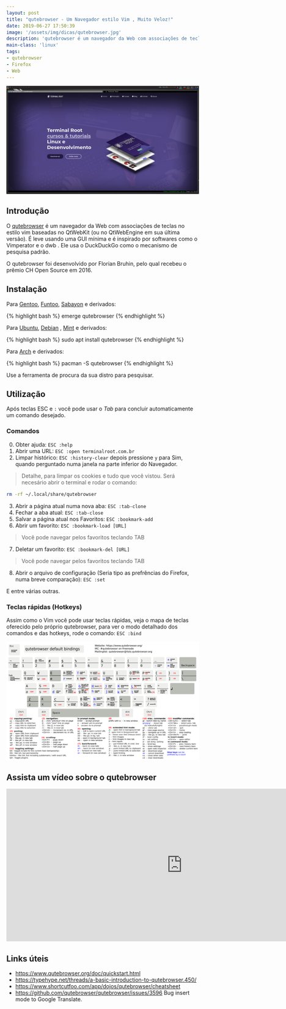 ```yaml
---
layout: post
title: "qutebrowser - Um Navegador estilo Vim , Muito Veloz!"
date: 2019-06-27 17:50:39
image: '/assets/img/dicas/qutebrowser.jpg'
description: 'qutebrowser é um navegador da Web com associações de teclas no estilo vim baseadas no QtWebKit'
main-class: 'linux'
tags:
- qutebrowser
- Firefox
- Web
---
```


![qutebrowser - Um Navegador estilo Vim , Muito Veloz!](/assets/img/dicas/qutebrowser.jpg)

## Introdução

O [qutebrowser](https://qutebrowser.org/) é um navegador da Web com associações de teclas no estilo vim baseadas no QtWebKit (ou no QtWebEngine em sua última versão). É leve usando uma GUI mínima e é inspirado por softwares como o Vimperator e o dwb . Ele usa o DuckDuckGo como o mecanismo de pesquisa padrão.

O qutebrowser foi desenvolvido por Florian Bruhin, pelo qual recebeu o prêmio CH Open Source em 2016.

## Instalação

Para [Gentoo](http://cse.google.com.br/cse?cx=004473188612396442360:qs2ekmnkweq&q=Gentoo), [Funtoo](http://cse.google.com.br/cse?cx=004473188612396442360:qs2ekmnkweq&q=Funtoo), [Sabayon](https://terminalroot.com.br/2018/02/como-instalar-o-sabayon-um-gentoo-facil.html) e derivados:

{% highlight bash %}
emerge qutebrowser
{% endhighlight %}

Para [Ubuntu](http://cse.google.com.br/cse?cx=004473188612396442360:qs2ekmnkweq&q=Ubuntu), [Debian](http://cse.google.com.br/cse?cx=004473188612396442360:qs2ekmnkweq&q=Debian) , [Mint](http://cse.google.com.br/cse?cx=004473188612396442360:qs2ekmnkweq&q=Mint) e derivados:

{% highlight bash %}
sudo apt install qutebrowser
{% endhighlight %}

Para [Arch](http://cse.google.com.br/cse?cx=004473188612396442360:qs2ekmnkweq&q=Arch) e derivados:

{% highlight bash %}
pacman -S qutebrowser
{% endhighlight %}

Use a ferramenta de procura da sua distro para pesquisar.

<script async src="https://pagead2.googlesyndication.com/pagead/js/adsbygoogle.js"></script>
<!-- Informat -->
<ins class="adsbygoogle"
     style="display:block"
     data-ad-client="ca-pub-2838251107855362"
     data-ad-slot="2327980059"
     data-ad-format="auto"
     data-full-width-responsive="true"></ins>
<script>
(adsbygoogle = window.adsbygoogle || []).push({});
</script>

## Utilização

Após teclas ESC e `:` você pode usar o *Tab* para concluir automaticamente um comando desejado.

### Comandos

0. Obter ajuda: `ESC :help`
1. Abrir uma URL:  `ESC :open terminalroot.com.br`
2. Limpar histórico: `ESC :history-clear` depois pressione `y` para Sim, quando perguntado numa janela na parte inferior do Navegador.
> Detalhe, para limpar os cookies e tudo que você vistou. Será necesário abrir o terminal e rodar o comando:
```sh
rm -rf ~/.local/share/qutebrowser
```
3. Abrir a página atual numa nova aba: `ESC :tab-clone`
4. Fechar a aba atual: `ESC :tab-close`
5. Salvar a página atual nos Favoritos: `ESC :bookmark-add`
6. Abrir um favorito: `ESC :bookmark-load [URL]`
> Você pode navegar pelos favoritos teclando TAB
7. Deletar um favorito: `ESC :bookmark-del [URL]`
> Você pode navegar pelos favoritos teclando TAB
8. Abrir o arquivo de configuração (Seria tipo as prefrências do Firefox, numa breve comparação): `ESC :set`

E entre várias outras.


### Teclas rápidas (Hotkeys)

Assim como o Vim você pode usar teclas rápidas, veja o mapa de teclas oferecido pelo próprio qutebrowser, para ver o modo detalhado dos comandos e das hotkeys, rode o comando: `ESC :bind`

![Keybinds qutebrowser](https://raw.githubusercontent.com/qutebrowser/qutebrowser/master/doc/img/cheatsheet-big.png)

## Assista um vídeo sobre o qutebrowser

<iframe width="920" height="400" src="https://www.youtube.com/embed/K4e6V8FC39Y" frameborder="0" allow="accelerometer; autoplay; encrypted-media; gyroscope; picture-in-picture" allowfullscreen></iframe>

## Links úteis

+ <https://www.qutebrowser.org/doc/quickstart.html>
+ <https://typehype.net/threads/a-basic-introduction-to-qutebrowser.450/>
+ <https://www.shortcutfoo.com/app/dojos/qutebrowser/cheatsheet>
+ <https://github.com/qutebrowser/qutebrowser/issues/3596> Bug insert mode to Google Translate.

